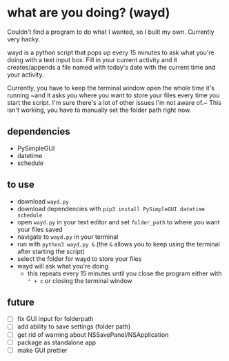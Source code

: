 # what are you doing? (wayd)

Couldn't find a program to do what I wanted, so I built my own. Currently very hacky.

wayd is a python script that pops up every 15 minutes to ask what you're doing with a text input box. Fill in your current activity and it creates/appends a file named with today's date with the current time and your activity.

Currently, you have to keep the terminal window open the whole time it's running ~and it asks you where you want to store your files every time you start the script. I'm sure there's a lot of other issues I'm not aware of.~ This isn't working, you have to manually set the folder path right now.

## dependencies
* PySimpleGUI
* datetime
* schedule

## to use
* download `wayd.py`
* download dependencies with `pip3 install PySimpleGUI datetime schedule`
* open `wayd.py` in your text editor and set `folder_path` to where you want your files saved
* navigate to `wayd.py` in your terminal
* run with `python3 wayd.py &` (the `&` allows you to keep using the terminal after starting the script)
* select the folder for wayd to store your files
* wayd will ask what you're doing
    * this repeats every 15 minutes until you close the program either with `⌃ + c` or closing the terminal window


## future
* [ ] fix GUI input for folderpath
* [ ] add ability to save settings (folder path)
* [ ] get rid of warning about NSSavePanel/NSApplication
* [ ] package as standalone app
* [ ] make GUI prettier
